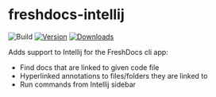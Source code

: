 # freshdocs-intellij

![Build](https://github.com/Dullaz/freshdocs-intellij/workflows/Build/badge.svg)
[![Version](https://img.shields.io/jetbrains/plugin/v/28230-freshdocs.svg)](https://plugins.jetbrains.com/plugin/MARKETPLACE_ID)
[![Downloads](https://img.shields.io/jetbrains/plugin/d/28230-freshdocs.svg)](https://plugins.jetbrains.com/plugin/28230-freshdocs)

<!-- Plugin description -->
Adds support to Intellij for the FreshDocs cli app:
<ul>
  <li>Find docs that are linked to given code file</li>
  <li>Hyperlinked annotations to files/folders they are linked to</li>
  <li>Run commands from Intellij sidebar</li>
</ul>
<!-- Plugin description end -->
